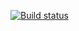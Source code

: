 [![Build status](https://ci.appveyor.com/api/projects/status/9vp2semd5o5rx57n?svg=true)](https://ci.appveyor.com/project/OksanaBandanet/api-cl)
